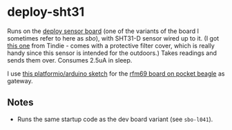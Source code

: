 # deploy-sht31

Runs on the [deploy sensor board] (one of the variants of the board I sometimes
refer to here as _sbo_), with SHT31-D sensor wired up to it. (I got
[this one](https://www.tindie.com/products/closedcube/sht31-d-digital-humidity-temperature-sensor/)
from Tindie - comes with a protective filter cover, which is really handy since
this sensor is intended for the outdoors.) Takes readings and sends them
over. Consumes 2.5uA in sleep.

I use [this platformio/arduino sketch](https://git.drak.xyz/flabbergast/jee-sensors/src/branch/master/gateway)
for the [rfm69 board on pocket beagle](https://flabbergast.drak.xyz/posts/pb-rfmcape/)
as gateway.


## Notes

* Runs the same startup code as the dev board variant (see `sbo-l041`).


[deploy sensor board]: https://flabbergast.drak.xyz/posts/sbo-box/

